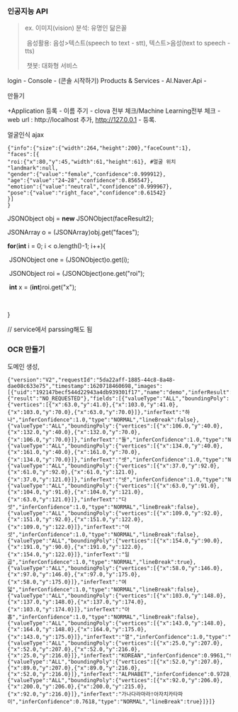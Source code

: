 ### 인공지능 API

>  ex. 이미지(vision) 분석: 유명인 닮은꼴
>
> ​	   음성활용: 음성>텍스트(speech to text - stt), 텍스트>음성(text to speech - tts)
>
> ​		챗봇: 대화형 서비스 



login - Console -  (콘솔 시작하기) Products & Services - AI.Naver.Api - 	   

만들기 

+Application 등록 - 이름 주기 - clova 전부 체크/Machine Learning전부 체크 - web url : http://localhost 추가, http://127.0.0.1 - 등록. 



얼굴인식 ajax 

````
{"info":{"size":{"width":264,"height":200},"faceCount":1},
"faces":[{
"roi:{"x":80,"y":45,"width":61,"height":61}, #얼굴 위치
"landmark":null,
"gender":{"value":"female","confidence":0.999912},
"age":{"value":"24~28","confidence":0.856547},
"emotion":{"value":"neutral","confidence":0.999967},
"pose":{"value":"right_face","confidence":0.61542}
}]
}
````





JSONObject obj = **new** JSONObject(faceResult2);

JSONArray o = (JSONArray)obj.get("faces");

**for**(**int** i = 0; i < o.length()-1; i++){

​	JSONObject one = (JSONObject)o.get(i);

​	JSONObject roi = (JSONObject)one.get("roi");

​	**int** x = (**int**)roi.get("x");

​	

}

 // service에서 parssing해도 됨 





### OCR 만들기

도메인 생성, 



````
{"version":"V2","requestId":"5da22aff-1885-44c8-8a48-dae08c633e75","timestamp":1620718460698,"images":[{"uid":"192147becf544d22943a4db939301f17","name":"demo","inferResult":"SUCCESS","message":"SUCCESS","validationResult":{"result":"NO_REQUESTED"},"fields":[{"valueType":"ALL","boundingPoly":{"vertices":[{"x":63.0,"y":41.0},{"x":103.0,"y":41.0},{"x":103.0,"y":70.0},{"x":63.0,"y":70.0}]},"inferText":"하나","inferConfidence":1.0,"type":"NORMAL","lineBreak":false},{"valueType":"ALL","boundingPoly":{"vertices":[{"x":106.0,"y":40.0},{"x":132.0,"y":40.0},{"x":132.0,"y":70.0},{"x":106.0,"y":70.0}]},"inferText":"둘","inferConfidence":1.0,"type":"NORMAL","lineBreak":false},{"valueType":"ALL","boundingPoly":{"vertices":[{"x":134.0,"y":40.0},{"x":161.0,"y":40.0},{"x":161.0,"y":70.0},{"x":134.0,"y":70.0}]},"inferText":"셋","inferConfidence":1.0,"type":"NORMAL","lineBreak":true},{"valueType":"ALL","boundingPoly":{"vertices":[{"x":37.0,"y":92.0},{"x":61.0,"y":92.0},{"x":61.0,"y":121.0},{"x":37.0,"y":121.0}]},"inferText":"넷","inferConfidence":1.0,"type":"NORMAL","lineBreak":false},{"valueType":"ALL","boundingPoly":{"vertices":[{"x":63.0,"y":91.0},{"x":104.0,"y":91.0},{"x":104.0,"y":121.0},{"x":63.0,"y":121.0}]},"inferText":"다섯","inferConfidence":1.0,"type":"NORMAL","lineBreak":false},{"valueType":"ALL","boundingPoly":{"vertices":[{"x":109.0,"y":92.0},{"x":151.0,"y":92.0},{"x":151.0,"y":122.0},{"x":109.0,"y":122.0}]},"inferText":"여섯","inferConfidence":1.0,"type":"NORMAL","lineBreak":false},{"valueType":"ALL","boundingPoly":{"vertices":[{"x":154.0,"y":90.0},{"x":191.0,"y":90.0},{"x":191.0,"y":122.0},{"x":154.0,"y":122.0}]},"inferText":"일곱","inferConfidence":1.0,"type":"NORMAL","lineBreak":true},{"valueType":"ALL","boundingPoly":{"vertices":[{"x":58.0,"y":146.0},{"x":97.0,"y":146.0},{"x":97.0,"y":175.0},{"x":58.0,"y":175.0}]},"inferText":"여덟","inferConfidence":1.0,"type":"NORMAL","lineBreak":false},{"valueType":"ALL","boundingPoly":{"vertices":[{"x":103.0,"y":148.0},{"x":137.0,"y":148.0},{"x":137.0,"y":174.0},{"x":103.0,"y":174.0}]},"inferText":"아홉","inferConfidence":1.0,"type":"NORMAL","lineBreak":false},{"valueType":"ALL","boundingPoly":{"vertices":[{"x":143.0,"y":148.0},{"x":164.0,"y":148.0},{"x":164.0,"y":175.0},{"x":143.0,"y":175.0}]},"inferText":"열","inferConfidence":1.0,"type":"NORMAL","lineBreak":true},{"valueType":"ALL","boundingPoly":{"vertices":[{"x":25.0,"y":207.0},{"x":52.0,"y":207.0},{"x":52.0,"y":216.0},{"x":25.0,"y":216.0}]},"inferText":"KOREAN","inferConfidence":0.9961,"type":"NORMAL","lineBreak":false},{"valueType":"ALL","boundingPoly":{"vertices":[{"x":52.0,"y":207.0},{"x":89.0,"y":207.0},{"x":89.0,"y":216.0},{"x":52.0,"y":216.0}]},"inferText":"ALPHABET","inferConfidence":0.9728,"type":"NORMAL","lineBreak":false},{"valueType":"ALL","boundingPoly":{"vertices":[{"x":92.0,"y":206.0},{"x":200.0,"y":206.0},{"x":200.0,"y":215.0},{"x":92.0,"y":216.0}]},"inferText":"가나다라마라!아자치카타파이","inferConfidence":0.7618,"type":"NORMAL","lineBreak":true}]}]}
````

